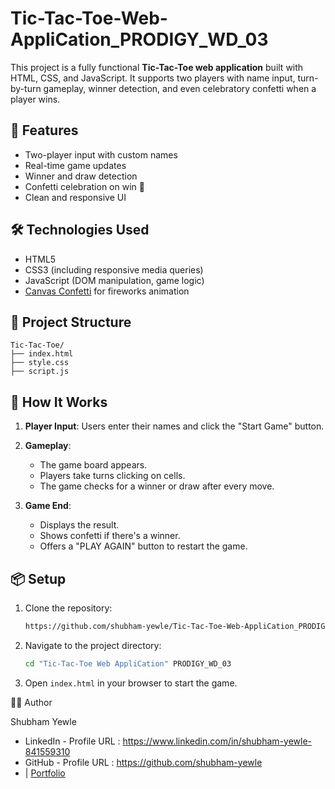 # Tic-Tac-Toe-Web-AppliCation_PRODIGY_WD_03

This project is a fully functional **Tic-Tac-Toe web application** built with HTML, CSS, and JavaScript. It supports two players with name input, turn-by-turn gameplay, winner detection, and even celebratory confetti when a player wins.

## 🚀 Features

* Two-player input with custom names
* Real-time game updates
* Winner and draw detection
* Confetti celebration on win 🎉
* Clean and responsive UI

## 🛠️ Technologies Used

* HTML5
* CSS3 (including responsive media queries)
* JavaScript (DOM manipulation, game logic)
* [Canvas Confetti](https://www.npmjs.com/package/canvas-confetti) for fireworks animation

## 📁 Project Structure

```
Tic-Tac-Toe/
├── index.html
├── style.css
├── script.js
```

## 🧾 How It Works

1. **Player Input**: Users enter their names and click the "Start Game" button.
2. **Gameplay**:

   * The game board appears.
   * Players take turns clicking on cells.
   * The game checks for a winner or draw after every move.
3. **Game End**:

   * Displays the result.
   * Shows confetti if there's a winner.
   * Offers a "PLAY AGAIN" button to restart the game.

## 📦 Setup

1. Clone the repository:

   ```bash
   https://github.com/shubham-yewle/Tic-Tac-Toe-Web-AppliCation_PRODIGY_WD_03.git
   ```
2. Navigate to the project directory:

   ```bash
   cd "Tic-Tac-Toe Web AppliCation" PRODIGY_WD_03
   ```
3. Open `index.html` in your browser to start the game.

👨‍💻 Author

Shubham Yewle
* LinkedIn - Profile URL : https://www.linkedin.com/in/shubham-yewle-841559310
* GitHub - Profile URL : https://github.com/shubham-yewle
* | [Portfolio](#)

